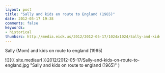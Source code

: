 ```yaml
---
layout: post
title: "Sally and kids en route to England (1965)"
date: 2012-05-17 19:38
comments: false
keywords:
- historical
thumbsrc: http://media.eick.us/2012/2012-05-17/1024x1024/Sally-and-kids-on-route-to-england.jpg
---
```

Sally (Mom) and kids on route to england (1965)



![]({{ site.mediaurl }}2012/2012-05-17/Sally-and-kids-on-route-to-england.jpg "Sally and kids on route to england (1965)" )

